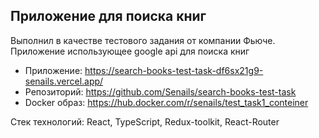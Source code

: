 ## Приложение для поиска книг
Выполнил в качестве тестового задания от компании Фьюче.  
Приложение использующее google api для поиска книг

- Приложение: https://search-books-test-task-df6sx21g9-senails.vercel.app/  
- Репозиторий: https://github.com/Senails/search-books-test-task  
- Docker образ: https://hub.docker.com/r/senails/test_task1_conteiner  

Стек технологий:
React, TypeScript, Redux-toolkit, React-Router
